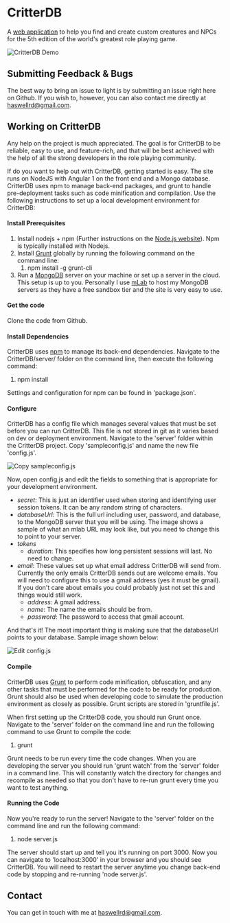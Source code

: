 # CritterDB

A [web application](http://www.critterdb.com) to help you find and create custom creatures and NPCs for the 5th edition of the world's greatest role playing game.

![CritterDB Demo](https://raw.githubusercontent.com/haswellr/BestiaryManager/master/images/srd-bestiary.png)

## Submitting Feedback & Bugs

The best way to bring an issue to light is by submitting an issue right here on Github. If you wish to, however, you can also contact me directly at haswellrd@gmail.com.

## Working on CritterDB

Any help on the project is much appreciated. The goal is for CritterDB to be reliable, easy to use, and feature-rich, and that will be best achieved with the help of all the strong developers in the role playing community.

If do you want to help out with CritterDB, getting started is easy. The site runs on NodeJS with Angular 1 on the front end and a Mongo database. CritterDB uses npm to manage back-end packages, and grunt to handle pre-deployment tasks such as code minification and compilation. Use the following instructions to set up a local development environment for CritterDB:

#### Install Prerequisites

1. Install nodejs + npm (Further instructions on the [Node.js website](https://nodejs.org/en/)). Npm is typically installed with Nodejs.
2. Install [Grunt](http://gruntjs.com/) globally by running the following command on the command line:
   1. npm install -g grunt-cli
3. Run a [MongoDB](https://www.mongodb.com/) server on your machine or set up a server in the cloud. This setup is up to you. Personally I use [mLab](https://mlab.com/) to host my MongoDB servers as they have a free sandbox tier and the site is very easy to use.

#### Get the code

Clone the code from Github.

#### Install Dependencies

CritterDB uses [npm](https://www.npmjs.com/) to manage its back-end dependencies. Navigate to the CritterDB/server/ folder on the command line, then execute the following command:

1. npm install

Settings and configuration for npm can be found in 'package.json'.

#### Configure

CritterDB has a config file which manages several values that must be set before you can run CritterDB. This file is not stored in git as it varies based on dev or deployment environment. Navigate to the 'server' folder within the CritterDB project. Copy 'sampleconfig.js' and name the new file 'config.js'.

![Copy sampleconfig.js](https://raw.githubusercontent.com/haswellr/BestiaryManager/master/images/dev-instructions/config1.png)

Now, open config.js and edit the fields to something that is appropriate for your development environment.

* *secret*: This is just an identifier used when storing and identifying user session tokens. It can be any random string of characters.
* *databaseUrl*: This is the full url including user, password, and database, to the MongoDB server that you will be using. The image shows a sample of what an mlab URL may look like, but you need to change this to point to your server.
* *tokens*
  * *duration*: This specifies how long persistent sessions will last. No need to change.
* *email*: These values set up what email address CritterDB will send from. Currently the only emails CritterDB sends out are welcome emails. You will need to configure this to use a gmail address (yes it must be gmail). If you don't care about emails you could probably just not set this and things would still work.
  * *address*: A gmail address.
  * *name*: The name the emails should be from.
  * *password*: The password to access that gmail account.

And that's it! The most important thing is making sure that the databaseUrl points to your database. Sample image shown below:

![Edit config.js](https://raw.githubusercontent.com/haswellr/BestiaryManager/master/images/dev-instructions/config2.png)

#### Compile

CritterDB uses [Grunt](http://gruntjs.com/) to perform code minification, obfuscation, and any other tasks that must be performed for the code to be ready for production. Grunt should also be used when developing code to simulate the production environment as closely as possible. Grunt scripts are stored in 'gruntfile.js'.

When first setting up the CritterDB code, you should run Grunt once. Navigate to the 'server' folder on the command line and run the following command to use Grunt to compile the code:

1. grunt

Grunt needs to be run every time the code changes. When you are developing the server you should run 'grunt watch' from the 'server' folder in a command line. This will constantly watch the directory for changes and recompile as needed so that you don't have to re-run grunt every time you want to test anything.

#### Running the Code

Now you're ready to run the server! Navigate to the 'server' folder on the command line and run the following command:

1. node server.js

The server should start up and tell you it's running on port 3000. Now you can navigate to 'localhost:3000' in your browser and you should see CritterDB. You will need to restart the server anytime you change back-end code by stopping and re-running 'node server.js'.

## Contact

You can get in touch with me at haswellrd@gmail.com.
